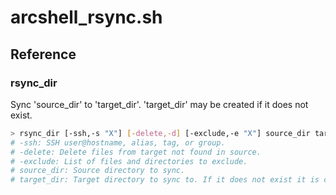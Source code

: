 # arcshell_rsync.sh



## Reference


### rsync_dir
Sync 'source_dir' to 'target_dir'. 'target_dir' may be created if it does not exist.
```bash
> rsync_dir [-ssh,-s "X"] [-delete,-d] [-exclude,-e "X"] source_dir target_dir
# -ssh: SSH user@hostname, alias, tag, or group.
# -delete: Delete files from target not found in source.
# -exclude: List of files and directories to exclude.
# source_dir: Source directory to sync.
# target_dir: Target directory to sync to. If it does not exist it is created when the parent directory exists already.
```

